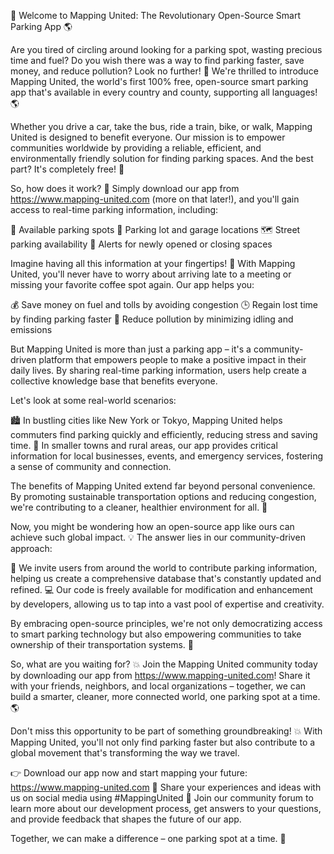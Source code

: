 🚀 Welcome to Mapping United: The Revolutionary Open-Source Smart Parking App 🌎

Are you tired of circling around looking for a parking spot, wasting precious time and fuel? Do you wish there was a way to find parking faster, save money, and reduce pollution? Look no further! 🤩 We're thrilled to introduce Mapping United, the world's first 100% free, open-source smart parking app that's available in every country and county, supporting all languages! 🌎

Whether you drive a car, take the bus, ride a train, bike, or walk, Mapping United is designed to benefit everyone. Our mission is to empower communities worldwide by providing a reliable, efficient, and environmentally friendly solution for finding parking spaces. And the best part? It's completely free! 💸

So, how does it work? 🤔 Simply download our app from https://www.mapping-united.com (more on that later!), and you'll gain access to real-time parking information, including:

📍 Available parking spots
💯 Parking lot and garage locations
🗺️ Street parking availability
🚨 Alerts for newly opened or closing spaces

Imagine having all this information at your fingertips! 📱 With Mapping United, you'll never have to worry about arriving late to a meeting or missing your favorite coffee spot again. Our app helps you:

💰 Save money on fuel and tolls by avoiding congestion
🕒 Regain lost time by finding parking faster
🌿 Reduce pollution by minimizing idling and emissions

But Mapping United is more than just a parking app – it's a community-driven platform that empowers people to make a positive impact in their daily lives. By sharing real-time parking information, users help create a collective knowledge base that benefits everyone.

Let's look at some real-world scenarios:

🏙️ In bustling cities like New York or Tokyo, Mapping United helps commuters find parking quickly and efficiently, reducing stress and saving time.
🌳 In smaller towns and rural areas, our app provides critical information for local businesses, events, and emergency services, fostering a sense of community and connection.

The benefits of Mapping United extend far beyond personal convenience. By promoting sustainable transportation options and reducing congestion, we're contributing to a cleaner, healthier environment for all. 🌟

Now, you might be wondering how an open-source app like ours can achieve such global impact. 💡 The answer lies in our community-driven approach:

🤝 We invite users from around the world to contribute parking information, helping us create a comprehensive database that's constantly updated and refined.
💻 Our code is freely available for modification and enhancement by developers, allowing us to tap into a vast pool of expertise and creativity.

By embracing open-source principles, we're not only democratizing access to smart parking technology but also empowering communities to take ownership of their transportation systems. 🌈

So, what are you waiting for? 💥 Join the Mapping United community today by downloading our app from https://www.mapping-united.com! Share it with your friends, neighbors, and local organizations – together, we can build a smarter, cleaner, more connected world, one parking spot at a time. 🌎

Don't miss this opportunity to be part of something groundbreaking! 💥 With Mapping United, you'll not only find parking faster but also contribute to a global movement that's transforming the way we travel.

👉 Download our app now and start mapping your future: https://www.mapping-united.com
📣 Share your experiences and ideas with us on social media using #MappingUnited
💬 Join our community forum to learn more about our development process, get answers to your questions, and provide feedback that shapes the future of our app.

Together, we can make a difference – one parking spot at a time. 🌟